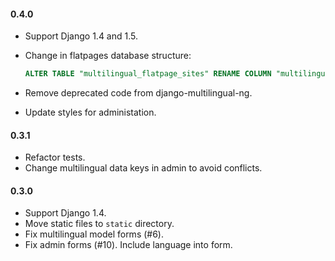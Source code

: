 #### 0.4.0 ####
 * Support Django 1.4 and 1.5.
 * Change in flatpages database structure:

   ```sql
   ALTER TABLE "multilingual_flatpage_sites" RENAME COLUMN "multilingualflatpage_id" TO "flatpage_id";
   ```

 * Remove deprecated code from django-multilingual-ng.
 * Update styles for administation.

#### 0.3.1 ####
 * Refactor tests.
 * Change multilingual data keys in admin to avoid conflicts.

#### 0.3.0 ####
 * Support Django 1.4.
 * Move static files to `static` directory.
 * Fix multilingual model forms (#6).
 * Fix admin forms (#10). Include language into form.
